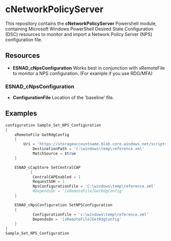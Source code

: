 # cNetworkPolicyServer
This repository contains the **cNetworkPolicyServer** Powershell module, containing Microsoft Windows PowerShell Desired State Configuration (DSC) resources to monitor and import a Network Policy Server (NPS) configuration file.

## Resources
* **ESNAD_cNpsConfiguration** Works best in conjunction with xRemoteFile to monitor a NPS configuration. (For example if you use RDG/MFA)

### ESNAD_cNpsConfiguration
* **ConfigurationFile** Location of the 'baseline' file.

## Examples
```powershell
configuration Sample_Set_NPS_Configuration
{
	xRemoteFile GetRdgConfig
	{
		Uri = 'https://storageaccountname.blob.core.windows.net/scripts/rdgconfig.xml'
			DestinationPath = 'c:\windows\temp\reference.xml'
			MatchSource = $true
	}

	ESNAD_cCapStore SetCentralCAP
		   {
			CentralCAPEnabled = 1
			RequestSOH = 1
			NpsConfigurationFile = 'C:\windows\temp\reference.xml'
			#DependsOn = '[xRemoteFile]GetRdgConfig'
	}

	ESNAD_cNpsConfiguration SetNPSConfiguration
	{
			ConfigurationFile = 'c:\windows\temp\reference.xml'
			DependsOn = '[xRemoteFile]GetRdgConfig'
	}
}
Sample_Set_NPS_Configuration
```